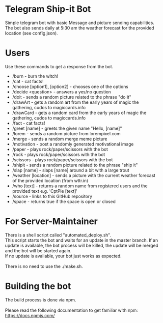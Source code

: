 # Telegram Ship-it Bot
Simple telegram bot with basic Message and picture sending capabilities.\
The bot also sends daily at 5:30 am the weather forecast for the provided location (see config.json).

# Users
Use these commands to get a response from the bot.
* /burn - burn the witch!
* /cat - cat facts!
* /choose [option1], [option2] - chooses one of the options
* /decide \<question> - answers a yes/no question
* /doit - sends a random picture related to the phrase "do it"
* /drawArt - gets a random art from the early years of magic the gathering, cudos to magiccards.info
* /drawCard - gets a random card from the early years of magic the gathering, cudos to magiccards.info
* /fact - cat facts!
* /greet [name] - greets the given name "Hello, [name]" 
* /lorem - sends a random picture from lorempixel.com
* /merge - sends a random merge meme picture
* /motivation - post a randomly generated motivational image
* /paper - plays rock/paper/scissors with the bot
* /rock - plays rock/paper/scissors with the bot
* /scissors - plays rock/paper/scissors with the bot
* /shipit - sends a random picture related to the phrase "ship it"
* /slap [name] - slaps [name] around a bit with a large trout
* /weather [location] - sends a picture with the current weather forecast of the provided location (from wttr.in)
* /who [text] - returns a random name from registered users and the provided text e.g. 'CptPie [text]'
* /source - links to this GitHub repository
* /space - returns true if the space is open or closed



# For Server-Maintainer
There is a shell script called "automated_deploy.sh".\
This script starts the bot and waits for an update in the master branch. If an update is available, the bot process will be killed, the update will be merged and the bot will be started again.\
If no update is available, your bot just works as expected.\
\
There is no need to use the ./make.sh.

# Building the bot
The build process is done via npm.\
\
Please read the following documentation to get familiar with npm: \
https://docs.npmjs.com/
